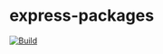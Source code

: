 # express-packages
[![Build](https://github.com/corlogix/express-packages/actions/workflows/build.yml/badge.svg?branch=main)](https://github.com/corlogix/express-packages/actions/workflows/build.yml)
